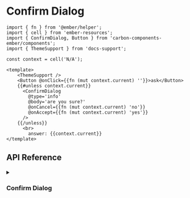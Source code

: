 <ThemeSwitcher />

# Confirm Dialog


```gjs live preview
import { fn } from '@ember/helper';
import { cell } from 'ember-resources';
import { ConfirmDialog, Button } from 'carbon-components-ember/components';
import { ThemeSupport } from 'docs-support';

const context = cell('N/A');

<template>
    <ThemeSupport />
    <Button @onClick={{fn (mut context.current) ''}}>ask</Button>
    {{#unless context.current}}
      <ConfirmDialog
        @type='info'
        @body='are you sure?'
        @onCancel={{fn (mut context.current) 'no'}}
        @onAccept={{fn (mut context.current) 'yes'}}
      />
    {{/unless}}
      <br>
        answer: {{context.current}}
</template>
```
## API Reference

<details>
<summary><h3>Confirm Dialog</h3></summary>

```gjs live no-shadow
import { ComponentSignature } from 'kolay';

<template>
  <ComponentSignature 
    @package="carbon-components-ember" 
    @module='declarations/components/dialogs/confirm' 
    @name='default' 
  />
</template>
```
</details>
